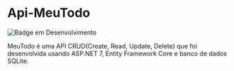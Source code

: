 # Api-MeuTodo

![Badge em Desenvolvimento](http://img.shields.io/static/v1?label=STATUS&message=EM%20DESENVOLVIMENTO&color=GREEN&style=for-the-badge)

MeuTodo é uma API CRUD(Create, Read, Update, Delete) que foi desenvolvida usando ASP.NET 7, Entity Framework Core e banco de dados SQLite.
